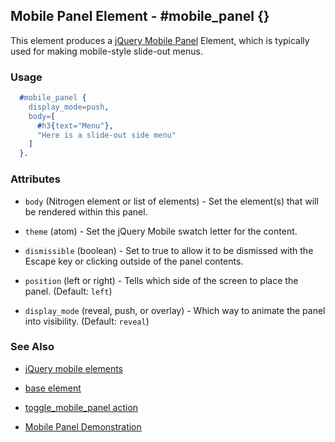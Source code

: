 
## Mobile Panel Element - #mobile_panel {}

  This element produces a
  [jQuery Mobile Panel](http://view.jquerymobile.com/1.3.1/dist/demos/widgets/panels/)
  Element, which is typically used for making mobile-style slide-out menus.

### Usage

```erlang
  #mobile_panel { 
    display_mode=push,
    body=[
      #h3{text="Menu"},
      "Here is a slide-out side menu"
    ]
  }.

```

### Attributes
   
   * `body` (Nitrogen element or list of elements) - Set the element(s) that
    will be rendered within this panel.

   * `theme` (atom) - Set the jQuery Mobile swatch letter for the content.
   
   * `dismissible` (boolean) - Set to true to allow it to be dismissed with
    the Escape key or clicking outside of the panel contents.

   * `position` (left or right) - Tells which side of the screen to place
    the panel. (Default: `left`)

   * `display_mode` (reveal, push, or overlay) - Which way to animate the
    panel into visibility. (Default: `reveal`)

### See Also

 *  [jQuery mobile elements](./jquery_mobile.html)

 *  [base element](./base.html)

 *  [toggle_mobile_panel action](toggle_mobile_panel.md)

 *  [Mobile Panel Demonstration](http://nitrogenproject.com/demos/mobile_panel)
